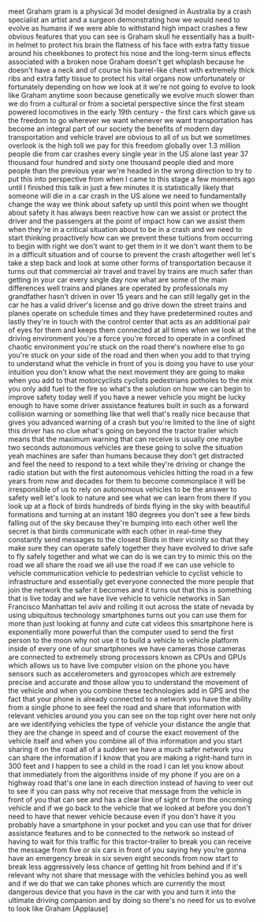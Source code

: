 
meet Graham
gram is a physical 3d model designed in
Australia by a crash specialist an
artist and a surgeon demonstrating how
we would need to evolve as humans if we
were able to withstand high impact
crashes a few obvious features that you
can see is Graham skull he essentially
has a built-in helmet to protect his
brain the flatness of his face with
extra fatty tissue around his cheekbones
to protect his nose and the long-term
sinus effects associated with a broken
nose Graham doesn&#39;t get whiplash because
he doesn&#39;t have a neck and of course his
barrel-like chest with extremely thick
ribs and extra fatty tissue to protect
his vital organs
now unfortunately or fortunately
depending on how we look at it we&#39;re not
going to evolve to look like Graham
anytime soon because genetically we
evolve much slower than we do from a
cultural or from a societal perspective
since the first steam powered
locomotives in the early 19th century -
the first cars which gave us the freedom
to go wherever we want whenever we want
transportation has become an integral
part of our society the benefits of
modern day transportation and vehicle
travel are obvious to all of us but we
sometimes overlook is the high toll we
pay for this freedom globally over 1.3
million people die from car crashes
every single year in the US alone last
year 37 thousand four hundred and sixty
one thousand people died and more people
than the previous year we&#39;re headed in
the wrong direction to try to put this
into perspective from when I came to
this stage a few moments ago until I
finished this talk in just a few minutes
it is statistically likely that someone
will die in a car crash in the US alone
we need to fundamentally change the way
we think about safety up until this
point when we thought about safety it
has always been reactive how can we
assist or protect the driver and the
passengers at the point of impact how
can we assist them when they&#39;re in a
critical situation about to be in a
crash and we need to start thinking
proactively how can we prevent these
tuitions from occurring to begin with
right we don&#39;t want to get them in it we
don&#39;t want them to be in a difficult
situation and of course to prevent the
crash altogether well let&#39;s take a step
back and look at some other forms of
transportation
because it turns out that commercial air
travel and travel by trains are much
safer than getting in your car every
single day now what are some of the main
differences well
trains and planes are operated by
professionals my grandfather hasn&#39;t
driven in over 15 years and he can still
legally get in the car
he has a valid driver&#39;s license and go
drive down the street trains and planes
operate on schedule times and they have
predetermined routes and lastly they&#39;re
in touch with the control center that
acts as an additional pair of eyes for
them and keeps them connected at all
times when we look at the driving
environment you&#39;re a force you&#39;re forced
to operate in a confined chaotic
environment you&#39;re stuck on the road
there&#39;s nowhere else to go
you&#39;re stuck on your side of the road
and then when you add to that trying to
understand what the vehicle in front of
you is doing you have to use your
intuition you don&#39;t know what the next
movement they are going to make when you
add to that motorcyclists cyclists
pedestrians potholes to the mix you only
add fuel to the fire so what&#39;s the
solution on how we can begin to improve
safety today well if you have a newer
vehicle you might be lucky enough to
have some driver assistance features
built in such as a forward collision
warning or something like that
well that&#39;s really nice because that
gives you advanced warning of a crash
but you&#39;re limited to the line of sight
this driver has no clue what&#39;s going on
beyond the tractor trailer which means
that the maximum warning that can
receive is usually one maybe two seconds
autonomous vehicles are these going to
solve the situation yeah machines are
safer than humans because they don&#39;t get
distracted and feel the need to respond
to a text while they&#39;re driving or
change the radio station but with the
first autonomous vehicles hitting the
road in a few years from now and decades
for them to become commonplace it will
be irresponsible of us to rely on
autonomous
vehicles to be the answer to safety well
let&#39;s look to nature and see what we can
learn from there if you look up at a
flock of birds hundreds of birds flying
in the sky with beautiful formations and
turning at an instant 180 degrees you
don&#39;t see a few birds falling out of the
sky because they&#39;re bumping into each
other well
the secret is that birds communicate
with each other in real-time
they constantly send messages to the
closest Birds in their vicinity so that
they make sure they can operate safely
together they have evolved to drive safe
to fly safely together and what we can
do is we can try to mimic this on the
road we all share the road we all use
the road if we can use vehicle to
vehicle communication vehicle to
pedestrian vehicle to cyclist vehicle to
infrastructure and essentially get
everyone connected the more people that
join the network the safer it becomes
and it turns out that this is something
that is live today and we have live
vehicle to vehicle networks in San
Francisco Manhattan
tel aviv and rolling it out across the
state of nevada by using ubiquitous
technology smartphones turns out you can
use them for more than just looking at
funny and cute cat videos this
smartphone here is exponentially more
powerful than the computer used to send
the first person to the moon why not use
it to build a vehicle to vehicle
platform inside of every one of our
smartphones we have cameras those
cameras are connected to extremely
strong processors known as CPUs and GPUs
which allows us to have live computer
vision on the phone you have sensors
such as accelerometers and gyroscopes
which are extremely precise and accurate
and those allow you to understand the
movement of the vehicle and when you
combine these technologies add in GPS
and the fact that your phone is already
connected to a network
you have the ability from a single phone
to see feel the road and share that
information with relevant vehicles
around you
you can see on the top right over here
not only are we identifying vehicles the
type of vehicle your distance the angle
that they are the change in speed and of
course the exact movement of the vehicle
itself and when you combine all of this
information and you start sharing it on
the road all of a sudden we have a much
safer network you can share the
information if I know that you are
making a right-hand turn in 300 feet and
I happen to see a child in the road I
can let you know about that immediately
from the algorithms inside of my phone
if you are on a highway road that&#39;s one
lane in each direction instead of having
to veer out to see if you can pass why
not receive that message from the
vehicle in front of you that can see and
has a clear line of sight or from the
oncoming vehicle and if we go back to
the vehicle that we looked at before you
don&#39;t need to have that newer vehicle
because even if you don&#39;t have it you
probably have a smartphone in your
pocket and you can use that for driver
assistance features and to be connected
to the network so instead of having to
wait for this traffic for this
tractor-trailer to break you can receive
the message from five or six cars in
front of you saying hey you&#39;re gonna
have an emergency break in six seven
eight seconds from now start to break
less aggressively less chance of getting
hit from behind and if it&#39;s relevant why
not share that message with the vehicles
behind you as well and if we do that we
can take phones which are currently the
most dangerous device that you have in
the car with you and turn it into the
ultimate driving companion and by doing
so there&#39;s no need for us to evolve to
look like Graham
[Applause]
